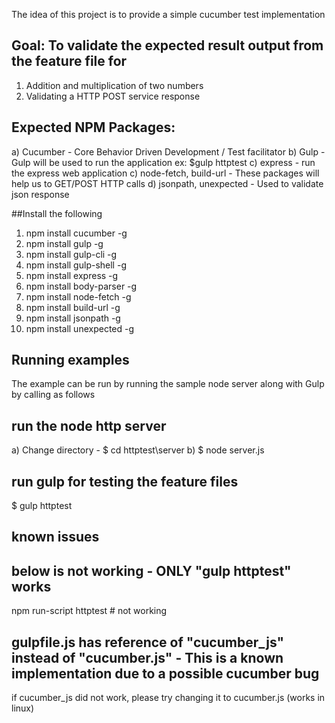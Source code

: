 The idea of this project is to provide a simple cucumber test implementation

## Goal: To validate the expected result output from the feature file for
1) Addition and multiplication of two numbers
2) Validating a HTTP POST service response


## Expected NPM Packages:
a) Cucumber - Core Behavior Driven Development / Test facilitator
b) Gulp - Gulp will be used to run the application ex: $gulp httptest
c) express - run the express web application
c) node-fetch, build-url - These packages will help us to GET/POST HTTP calls
d) jsonpath, unexpected - Used to validate json response

##Install the following
1) npm install cucumber -g
2) npm install gulp -g
3) npm install gulp-cli -g
4) npm install gulp-shell -g
5) npm install express -g
6) npm install body-parser -g
7) npm install node-fetch -g
8) npm install build-url -g
9) npm install jsonpath -g
10) npm install unexpected -g

## Running examples
The example can be run by running the sample node server along with Gulp by calling as follows

## run the node http server
a) Change directory - $ cd httptest\server
b) $ node server.js

## run gulp for testing the feature files
$ gulp httptest

## known issues
## below is not working - ONLY "gulp httptest" works
npm run-script httptest  # not working

## gulpfile.js has reference of "cucumber_js" instead of "cucumber.js" - This is a known implementation due to a possible cucumber bug
if cucumber_js did not work, please try changing it to cucumber.js (works in linux)
